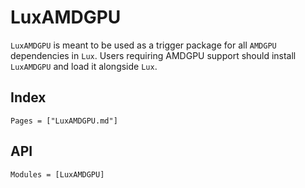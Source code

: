 # LuxAMDGPU

`LuxAMDGPU` is meant to be used as a trigger package for all `AMDGPU` dependencies in `Lux`.
Users requiring AMDGPU support should install `LuxAMDGPU` and load it alongside `Lux`.

## Index

```@index
Pages = ["LuxAMDGPU.md"]
```

## API

```@autodocs
Modules = [LuxAMDGPU]
```
